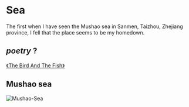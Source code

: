 # Sea

The first when I have seen the Mushao sea in Sanmen, Taizhou, Zhejiang province, I fell that the place seems to be my homedown.

## *poetry* ?

[《The Bird And The Fish》](https://sun-yiming.gitbook.io/bird-and-fish/)

## Mushao sea

![Mushao-Sea](https://github.com/Guguant/sea/blob/master/best/sea_mushao.JPG)
